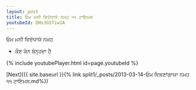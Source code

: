 ```yaml
---
layout: post
title: ਓਮ ਮਨੀ ਵਿਦੱਧਾਯੰ ਨਮਹ ੧੧ ਟਾਇਮਸ
youtubeId: DHs3G5Tiw1A
---
```

 
 
 ਓਮ ਮਨੀ ਵਿਦੱਧਾਯੰ ਨਮਹ  
 
 -  ਕੌਣ ਕੰਨ ਬੰਨ੍ਹਦਾ ਹੈ 
 
  
 
  
 
 
 
 
 
 


{% include youtubePlayer.html id=page.youtubeId %}
 
[Next]({{ site.baseurl }}{% link  split1/_posts/2013-03-14-ਓਮ ਵਿਸ਼ਣਾਂਗਾਯਾ ਨਮਹ ੧੧ ਟਾਇਮਸ.md%})
 
